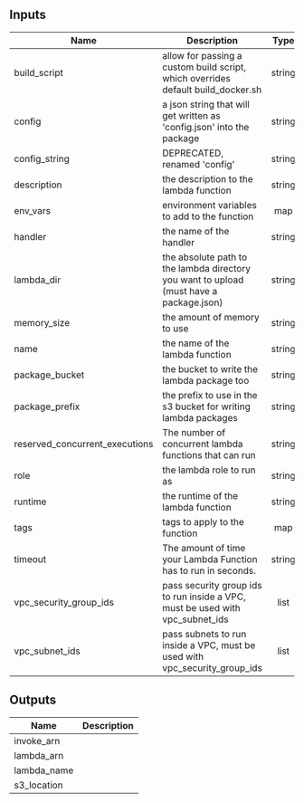 
## Inputs

| Name | Description | Type | Default | Required |
|------|-------------|:----:|:-----:|:-----:|
| build_script | allow for passing a custom build script, which overrides default build_docker.sh | string | `` | no |
| config | a json string that will get written as 'config.json' into the package | string | `` | no |
| config_string | DEPRECATED, renamed 'config' | string | `` | no |
| description | the description to the lambda function | string | `a lambda function` | no |
| env_vars | environment variables to add to the function | map | `<map>` | no |
| handler | the name of the handler | string | `index.handler` | no |
| lambda_dir | the absolute path to the lambda directory you want to upload (must have a package.json) | string | - | yes |
| memory_size | the amount of memory to use | string | `128` | no |
| name | the name of the lambda function | string | - | yes |
| package_bucket | the bucket to write the lambda package too | string | - | yes |
| package_prefix | the prefix to use in the s3 bucket for writing lambda packages | string | `lambda_packages` | no |
| reserved_concurrent_executions | The number of concurrent lambda functions that can run | string | `` | no |
| role | the lambda role to run as | string | - | yes |
| runtime | the runtime of the lambda function | string | `nodejs8.10` | no |
| tags | tags to apply to the function | map | `<map>` | no |
| timeout | The amount of time your Lambda Function has to run in seconds. | string | `3` | no |
| vpc_security_group_ids | pass security group ids to run inside a VPC, must be used with vpc_subnet_ids | list | `<list>` | no |
| vpc_subnet_ids | pass subnets to run inside a VPC, must be used with vpc_security_group_ids | list | `<list>` | no |

## Outputs

| Name | Description |
|------|-------------|
| invoke_arn |  |
| lambda_arn |  |
| lambda_name |  |
| s3_location |  |

